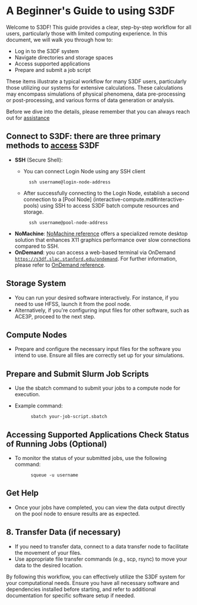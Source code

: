 # A Beginner's Guide to using S3DF 

Welcome to S3DF! This guide provides a clear, step-by-step workflow for all users, particularly those with limited computing experience. In this document, we will walk you through how to:

- Log in to the S3DF system
- Navigate directories and storage spaces
- Access supported applications
- Prepare and submit a job script

These items illustrate a typical workflow for many S3DF users, particularly those utilizing our systems for extensive calculations. These calculations may encompass simulations of physical phenomena, data pre-processing or post-processing, and various forms of data generation or analysis.

Before we dive into the details, please remember that you can always reach out for [assistance](contact-us.md)

##  Connect to S3DF: there are three primary methods to [access](accounts-and-access.md#connect) S3DF 
   - **SSH** (Secure Shell):
      - You can connect Login Node using any SSH client

              ssh username@login-node-address

      - After successfully connecting to the Login Node, establish a second connection to a [Pool Node] (interactive-compute.md#interactive-pools) using SSH to access S3DF batch compute resources and storage.  

              ssh username@pool-node-address
   - **NoMachine**: [NoMachine reference](reference.md#nomachine) offers a specialized remote desktop solution that enhances X11 graphics performance over slow connections compared to SSH.
   - **OnDemand**: you can access a web-based terminal via OnDemand [`https://s3df.slac.stanford.edu/ondemand`](https://s3df.slac.stanford.edu/ondemand). For further information, please refer to [OnDemand
reference](interactive-compute.md#ondemand).

##  Storage System

- You can run your desired software interactively. For instance, if you need to use HFSS, launch it from the pool node.
- Alternatively, if you're configuring input files for other software, such as ACE3P, proceed to the next step.

##  Compute Nodes

- Prepare and configure the necessary input files for the software you intend to use. Ensure all files are correctly set up for your simulations.

## Prepare and Submit Slurm Job Scripts

- Use the sbatch command to submit your jobs to a compute node for execution.
- Example command:

            sbatch your-job-script.sbatch

## Accessing Supported Applications Check Status of Running Jobs (Optional)

- To monitor the status of your submitted jobs, use the following command:
  
            squeue -u username

## Get Help

 - Once your jobs have completed, you can view the data output directly on the pool node to ensure results are as expected.

## 8. Transfer Data (if necessary)

- If you need to transfer data, connect to a data transfer node to facilitate the movement of your files.
- Use appropriate file transfer commands (e.g., scp, rsync) to move your data to the desired location.


By following this workflow, you can effectively utilize the S3DF system for your computational needs. 
Ensure you have all necessary software and dependencies installed before starting, 
and refer to additional documentation for specific software setup if needed.
